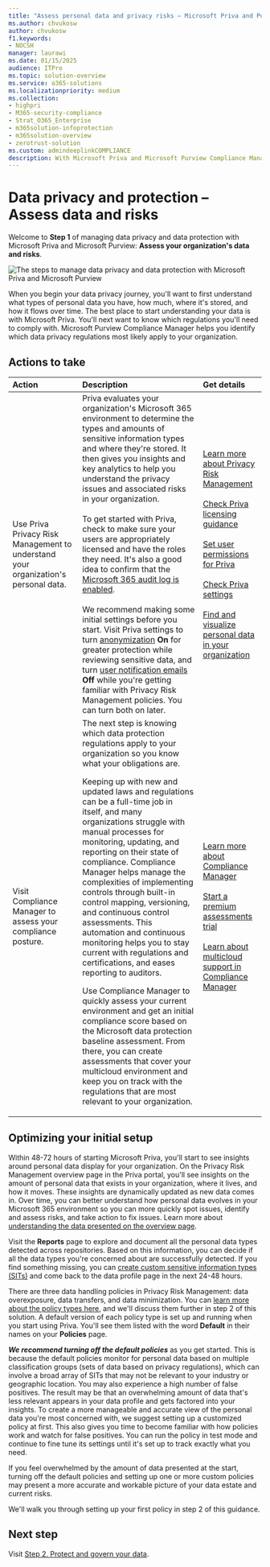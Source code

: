 ```yaml
---
title: "Assess personal data and privacy risks – Microsoft Priva and Purview"
ms.author: chvukosw
author: chvukosw
f1.keywords:
- NOCSH
manager: laurawi
ms.date: 01/15/2025
audience: ITPro
ms.topic: solution-overview
ms.service: o365-solutions
ms.localizationpriority: medium
ms.collection:
- highpri
- M365-security-compliance
- Strat_O365_Enterprise
- m365solution-infoprotection
- m365solution-overview
- zerotrust-solution
ms.custom: admindeeplinkCOMPLIANCE
description: With Microsoft Priva and Microsoft Purview Compliance Manager, see how much personal data your org has and where, and which data privacy regulations apply.
---
```


# Data privacy and protection – Assess data and risks

Welcome to **Step 1** of managing data privacy and data protection with Microsoft Priva and Microsoft Purview: **Assess your organization's data and risks**.

![The steps to manage data privacy and data protection with Microsoft Priva and Microsoft Purview](../media/data-privacy-protection/manage-data-privacy-protection-steps-one.png)

When you begin your data privacy journey, you'll want to first understand what types of personal data you have, how much, where it's stored, and how it flows over time. The best place to start understanding your data is with Microsoft Priva. You'll next want to know which regulations you'll need to comply with. Microsoft Purview Compliance Manager helps you identify which data privacy regulations most likely apply to your organization.

## Actions to take

|Action|Description|Get details|
|:---|:----------|:---------------|
|Use Priva Privacy Risk Management to understand your organization's personal data.| Priva evaluates your organization's Microsoft 365 environment to determine the types and amounts of sensitive information types and where they're stored. It then gives you insights and key analytics to help you understand the privacy issues and associated risks in your organization.<br><br>To get started with Priva, check to make sure your users are appropriately licensed and have the roles they need. It's also a good idea to confirm that the [Microsoft 365 audit log is enabled](/privacy/priva/priva-setup#enable-the-microsoft-365-audit-log).<br><br> We recommend making some initial settings before you start. Visit Priva settings to turn [anonymization](/privacy/priva/priva-settings#anonymization) **On** for greater protection while reviewing sensitive data, and turn [user notification emails](/privacy/priva/priva-settings#user-notification-emails) **Off** while you're getting familiar with Privacy Risk Management policies. You can turn both on later.| [Learn more about Privacy Risk Management](/privacy/priva/risk-management) <br><br> [Check Priva licensing guidance](/privacy/priva/priva-setup)<br><br>[Set user permissions for Priva](/privacy/priva/priva-permissions)<br><br>[Check Priva settings](/privacy/priva/priva-settings)<br><br>[Find and visualize personal data in your organization](/privacy/priva/priva-data-profile)|
|Visit Compliance Manager to assess your compliance posture.| The next step is knowing which data protection regulations apply to your organization so you know what your obligations are.<p><p>Keeping up with new and updated laws and regulations can be a full-time job in itself, and many organizations struggle with manual processes for monitoring, updating, and reporting on their state of compliance. Compliance Manager helps manage the complexities of implementing controls through built-in control mapping, versioning, and continuous control assessments. This automation and continuous monitoring helps you to stay current with regulations and certifications, and eases reporting to auditors. <p><p>Use Compliance Manager to quickly assess your current environment and get an initial compliance score based on the Microsoft data protection baseline assessment. From there, you can create assessments that cover your multicloud environment and keep you on track with the regulations that are most relevant to your organization. | [Learn more about Compliance Manager](/purview/compliance-manager)<br><br>[Start a premium assessments trial](/purview/compliance-easy-trials-compliance-manager-assessments)<br><br>[Learn about multicloud support in Compliance Manager](/purview/compliance-manager-multicloud)|

## Optimizing your initial setup

Within 48-72 hours of starting Microsoft Priva, you'll start to see insights around personal data display for your organization. On the Privacy Risk Management overview page in the Priva portal, you'll see insights on the amount of personal data that exists in your organization, where it lives, and how it moves. These insights are dynamically updated as new data comes in. Over time, you can better understand how personal data evolves in your Microsoft 365 environment so you can more quickly spot issues, identify and assess risks, and take action to fix issues. Learn more about [understanding the data presented on the overview page](/privacy/priva/risk-management#explore-privacy-risk-management-pages).

Visit the **Reports** page to explore and document all the personal data types detected across repositories. Based on this information, you can decide if all the data types you're concerned about are successfully detected. If you find something missing, you can [create custom sensitive information types (SITs)](/purview/create-a-custom-sensitive-information-type) and come back to the data profile page in the next 24-48 hours.

There are three data handling policies in Privacy Risk Management: data overexposure, data transfers, and data minimization. You can [learn more about the policy types here](/privacy/priva/risk-management), and we'll discuss them further in step 2 of this solution. A default version of each policy type is set up and running when you start using Priva. You'll see them listed with the word **Default** in their names on your **Policies** page.

***We recommend turning off the default policies*** as you get started. This is because the default policies monitor for personal data based on multiple classification groups (sets of data based on privacy regulations), which can involve a broad array of SITs that may not be relevant to your industry or geographic location. You may also experience a high number of false positives. The result may be that an overwhelming amount of data that's less relevant appears in your data profile and gets factored into your insights. To create a more manageable and accurate view of the personal data you're most concerned with, we suggest setting up a customized policy at first. This also gives you time to become familiar with how policies work and watch for false positives. You can run the policy in test mode and continue to fine tune its settings until it's set up to track exactly what you need.

If you feel overwhelmed by the amount of data presented at the start, turning off the default policies and setting up one or more custom policies may present a more accurate and workable picture of your data estate and current risks.

We'll walk you through setting up your first policy in step 2 of this guidance.

## Next step

Visit [Step 2. Protect and govern your data](data-privacy-protection-protect-govern.md).